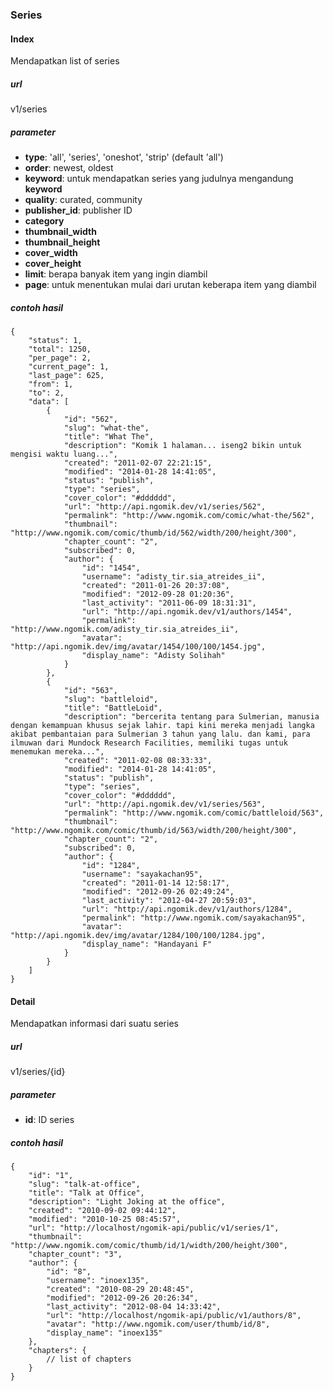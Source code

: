 ### Series


#### Index
Mendapatkan list of series

##### url
v1/series

##### parameter
* **type**: 'all', 'series', 'oneshot', 'strip' (default 'all')
* **order**: newest, oldest
* **keyword**: untuk mendapatkan series yang judulnya mengandung **keyword**
* **quality**: curated, community
* **publisher_id**: publisher ID
* **category**
* **thumbnail_width**
* **thumbnail_height**
* **cover_width**
* **cover_height**
* **limit**: berapa banyak item yang ingin diambil
* **page**: untuk menentukan mulai dari urutan keberapa item yang diambil

##### contoh hasil

    {
        "status": 1,
        "total": 1250,
        "per_page": 2,
        "current_page": 1,
        "last_page": 625,
        "from": 1,
        "to": 2,
        "data": [
            {
                "id": "562",
                "slug": "what-the",
                "title": "What The",
                "description": "Komik 1 halaman... iseng2 bikin untuk mengisi waktu luang...",
                "created": "2011-02-07 22:21:15",
                "modified": "2014-01-28 14:41:05",
                "status": "publish",
                "type": "series",
                "cover_color": "#dddddd",
                "url": "http://api.ngomik.dev/v1/series/562",
                "permalink": "http://www.ngomik.com/comic/what-the/562",
                "thumbnail": "http://www.ngomik.com/comic/thumb/id/562/width/200/height/300",
                "chapter_count": "2",
                "subscribed": 0,
                "author": {
                    "id": "1454",
                    "username": "adisty_tir.sia_atreides_ii",
                    "created": "2011-01-26 20:37:08",
                    "modified": "2012-09-28 01:20:36",
                    "last_activity": "2011-06-09 18:31:31",
                    "url": "http://api.ngomik.dev/v1/authors/1454",
                    "permalink": "http://www.ngomik.com/adisty_tir.sia_atreides_ii",
                    "avatar": "http://api.ngomik.dev/img/avatar/1454/100/100/1454.jpg",
                    "display_name": "Adisty Solihah"
                }
            },
            {
                "id": "563",
                "slug": "battleloid",
                "title": "BattleLoid",
                "description": "bercerita tentang para Sulmerian, manusia dengan kemampuan khusus sejak lahir. tapi kini mereka menjadi langka akibat pembantaian para Sulmerian 3 tahun yang lalu. dan kami, para ilmuwan dari Mundock Research Facilities, memiliki tugas untuk menemukan mereka...",
                "created": "2011-02-08 08:33:33",
                "modified": "2014-01-28 14:41:05",
                "status": "publish",
                "type": "series",
                "cover_color": "#dddddd",
                "url": "http://api.ngomik.dev/v1/series/563",
                "permalink": "http://www.ngomik.com/comic/battleloid/563",
                "thumbnail": "http://www.ngomik.com/comic/thumb/id/563/width/200/height/300",
                "chapter_count": "2",
                "subscribed": 0,
                "author": {
                    "id": "1284",
                    "username": "sayakachan95",
                    "created": "2011-01-14 12:58:17",
                    "modified": "2012-09-26 02:49:24",
                    "last_activity": "2012-04-27 20:59:03",
                    "url": "http://api.ngomik.dev/v1/authors/1284",
                    "permalink": "http://www.ngomik.com/sayakachan95",
                    "avatar": "http://api.ngomik.dev/img/avatar/1284/100/100/1284.jpg",
                    "display_name": "Handayani F"
                }
            }
        ]
    }    
    
#### Detail
Mendapatkan informasi dari suatu series

##### url
v1/series/{id}

##### parameter
* **id**: ID series

##### contoh hasil
        
    {
        "id": "1",
        "slug": "talk-at-office",
        "title": "Talk at Office",
        "description": "Light Joking at the office",
        "created": "2010-09-02 09:44:12",
        "modified": "2010-10-25 08:45:57",
        "url": "http://localhost/ngomik-api/public/v1/series/1",
        "thumbnail": "http://www.ngomik.com/comic/thumb/id/1/width/200/height/300",
        "chapter_count": "3",
        "author": {
            "id": "8",
            "username": "inoex135",
            "created": "2010-08-29 20:48:45",
            "modified": "2012-09-26 20:26:34",
            "last_activity": "2012-08-04 14:33:42",
            "url": "http://localhost/ngomik-api/public/v1/authors/8",
            "avatar": "http://www.ngomik.com/user/thumb/id/8",
            "display_name": "inoex135"
        },
        "chapters": {
            // list of chapters
        }
    }